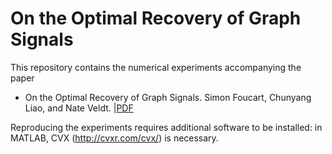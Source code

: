 # On the Optimal Recovery of Graph Signals

This repository contains the numerical experiments accompanying the paper 

- On the Optimal Recovery of Graph Signals. Simon Foucart, Chunyang Liao, and Nate Veldt. |[PDF](OR_Graph.pdf)

Reproducing the experiments requires additional software to be installed: in MATLAB, CVX (http://cvxr.com/cvx/) is necessary.


